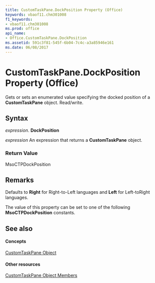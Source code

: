 ```yaml
---
title: CustomTaskPane.DockPosition Property (Office)
keywords: vbaof11.chm301008
f1_keywords:
- vbaof11.chm301008
ms.prod: office
api_name:
- Office.CustomTaskPane.DockPosition
ms.assetid: 591c3f81-545f-6b04-7c4c-a3a85946e161
ms.date: 06/08/2017
---
```



# CustomTaskPane.DockPosition Property (Office)

Gets or sets an enumerated value specifying the docked position of a **CustomTaskPane** object. Read/write.


## Syntax

 _expression_. **DockPosition**

 _expression_ An expression that returns a **CustomTaskPane** object.


### Return Value

MsoCTPDockPosition


## Remarks

Defaults to **Right** for Right-to-Left languages and **Left** for Left-toRight languages.

The value of this property can be set to one of the following **MsoCTPDockPosition** constants.


## See also


#### Concepts


[CustomTaskPane Object](customtaskpane-object-office.md)
#### Other resources


[CustomTaskPane Object Members](customtaskpane-members-office.md)

